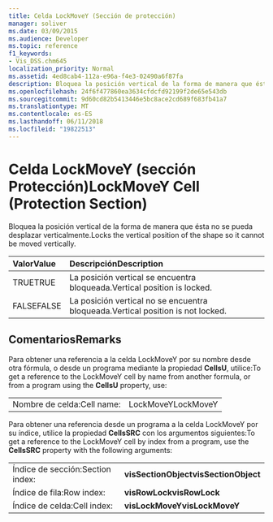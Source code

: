 ```yaml
---
title: Celda LockMoveY (Sección de protección)
manager: soliver
ms.date: 03/09/2015
ms.audience: Developer
ms.topic: reference
f1_keywords:
- Vis_DSS.chm645
localization_priority: Normal
ms.assetid: 4ed8cab4-112a-e96a-f4e3-02490a6f87fa
description: Bloquea la posición vertical de la forma de manera que ésta no se pueda desplazar verticalmente.
ms.openlocfilehash: 24f6f477860ea3634cfdcfd92199f2de65e543db
ms.sourcegitcommit: 9d60cd82b5413446e5bc8ace2cd689f683fb41a7
ms.translationtype: MT
ms.contentlocale: es-ES
ms.lasthandoff: 06/11/2018
ms.locfileid: "19822513"
---
```

# <a name="lockmovey-cell-protection-section"></a><span data-ttu-id="22929-103">Celda LockMoveY (sección Protección)</span><span class="sxs-lookup"><span data-stu-id="22929-103">LockMoveY Cell (Protection Section)</span></span>

<span data-ttu-id="22929-104">Bloquea la posición vertical de la forma de manera que ésta no se pueda desplazar verticalmente.</span><span class="sxs-lookup"><span data-stu-id="22929-104">Locks the vertical position of the shape so it cannot be moved vertically.</span></span>
  
|<span data-ttu-id="22929-105">**Valor**</span><span class="sxs-lookup"><span data-stu-id="22929-105">**Value**</span></span>|<span data-ttu-id="22929-106">**Descripción**</span><span class="sxs-lookup"><span data-stu-id="22929-106">**Description**</span></span>|
|:-----|:-----|
| <span data-ttu-id="22929-107">TRUE</span><span class="sxs-lookup"><span data-stu-id="22929-107">TRUE</span></span>  <br/> | <span data-ttu-id="22929-108">La posición vertical se encuentra bloqueada.</span><span class="sxs-lookup"><span data-stu-id="22929-108">Vertical position is locked.</span></span>  <br/> |
| <span data-ttu-id="22929-109">FALSE</span><span class="sxs-lookup"><span data-stu-id="22929-109">FALSE</span></span>  <br/> | <span data-ttu-id="22929-110">La posición vertical no se encuentra bloqueada.</span><span class="sxs-lookup"><span data-stu-id="22929-110">Vertical position is not locked.</span></span>  <br/> |
   
## <a name="remarks"></a><span data-ttu-id="22929-111">Comentarios</span><span class="sxs-lookup"><span data-stu-id="22929-111">Remarks</span></span>

<span data-ttu-id="22929-112">Para obtener una referencia a la celda LockMoveY por su nombre desde otra fórmula, o desde un programa mediante la propiedad **CellsU**, utilice:</span><span class="sxs-lookup"><span data-stu-id="22929-112">To get a reference to the LockMoveY cell by name from another formula, or from a program using the **CellsU** property, use:</span></span> 
  
|||
|:-----|:-----|
| <span data-ttu-id="22929-113">Nombre de celda:</span><span class="sxs-lookup"><span data-stu-id="22929-113">Cell name:</span></span>  <br/> | <span data-ttu-id="22929-114">LockMoveY</span><span class="sxs-lookup"><span data-stu-id="22929-114">LockMoveY</span></span>  <br/> |
   
<span data-ttu-id="22929-115">Para obtener una referencia desde un programa a la celda LockMoveY por su índice, utilice la propiedad **CellsSRC** con los argumentos siguientes:</span><span class="sxs-lookup"><span data-stu-id="22929-115">To get a reference to the LockMoveY cell by index from a program, use the **CellsSRC** property with the following arguments:</span></span> 
  
|||
|:-----|:-----|
| <span data-ttu-id="22929-116">Índice de sección:</span><span class="sxs-lookup"><span data-stu-id="22929-116">Section index:</span></span>  <br/> |<span data-ttu-id="22929-117">**visSectionObject**</span><span class="sxs-lookup"><span data-stu-id="22929-117">**visSectionObject**</span></span> <br/> |
| <span data-ttu-id="22929-118">Índice de fila:</span><span class="sxs-lookup"><span data-stu-id="22929-118">Row index:</span></span>  <br/> |<span data-ttu-id="22929-119">**visRowLock**</span><span class="sxs-lookup"><span data-stu-id="22929-119">**visRowLock**</span></span> <br/> |
| <span data-ttu-id="22929-120">Índice de celda:</span><span class="sxs-lookup"><span data-stu-id="22929-120">Cell index:</span></span>  <br/> |<span data-ttu-id="22929-121">**visLockMoveY**</span><span class="sxs-lookup"><span data-stu-id="22929-121">**visLockMoveY**</span></span> <br/> |
   

